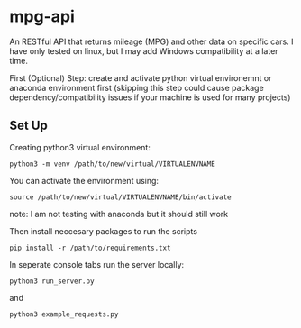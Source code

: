 # mpg-api
An RESTful API that returns mileage (MPG) and other data on specific cars. I have only tested on linux, but I may add Windows compatibility at a later time.

First (Optional) Step: create and activate python virtual environemnt or anaconda environment first (skipping this step could cause package dependency/compatibility issues if your machine is used for many projects)

## Set Up

Creating python3 virtual environment:
```
python3 -m venv /path/to/new/virtual/VIRTUALENVNAME 
```
You can activate the environment using:
```
source /path/to/new/virtual/VIRTUALENVNAME/bin/activate
```
note: I am not testing with anaconda but it should still work

Then install neccesary packages to run the scripts
```
pip install -r /path/to/requirements.txt 
```

In seperate console tabs run the server locally:
```
python3 run_server.py
```

and

```
python3 example_requests.py
```
